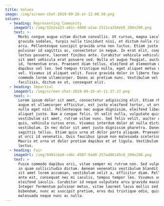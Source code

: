 ```yaml
---
title: Values
image: /img/screen-shot-2019-09-26-at-12.00.50.png
values:
  - heading: Representing Community
    imageUrl: /img/32e2ea23-a61c-4460-a2ae-2511ca356eb9_200x200.png
    text: >-
      Morbi congue augue vitae dictum convallis. Ut cursus, magna iaculis
      gravida sodales, turpis nulla tincidunt nisi, et dictum nulla risus ac
      arcu. Pellentesque suscipit gravida urna non luctus. Etiam justo justo,
      pulvinar id sagittis ac, consectetur in neque. In erat elit, congue in
      lectus posuere, laoreet finibus ante. Curabitur vehicula vehicula purus,
      sit amet vehicula erat posuere sed. Nulla ut augue feugiat, auctor sapien
      id, fermentum eros. Praesent diam tellus, eleifend at elementum ut,
      dapibus vel leo. Sed tempus tristique nulla, eget aliquet metus dictum
      vel. Vivamus id aliquet velit. Fusce gravida dolor in libero faucibus, a
      commodo lorem ullamcorper. Donec ac pretium nunc. Vestibulum vel tortor
      facilisis, dictum ex ut, consequat elit.
  - heading: Impartial
    imageUrl: /img/screen-shot-2019-09-26-at-11.57.27.png
    text: >-
      Lorem ipsum dolor sit amet, consectetur adipiscing elit. Etiam rhoncus,
      augue et ullamcorper efficitur, est justo eleifend tortor, ut ornare magna
      nulla eget nisl. Pellentesque nec augue dignissim, eleifend libero vel,
      aliquet justo. Nam a congue felis. Ut velit nulla, vulputate quis
      vestibulum sit amet, rutrum vitae nunc. Sed felis velit, auctor quis dui
      quis, vehicula cursus eros. Vivamus interdum dolor at nulla dictum
      vestibulum. In nec dolor sit amet justo dignissim pharetra. Donec sit amet
      sagittis tellus. Etiam quis urna at dolor porta aliquam. Praesent ultrices
      at orci id venenatis. Duis faucibus ipsum non malesuada scelerisque.
      Mauris et urna ut dolor pretium dapibus et at ligula. Vestibulum at mi
      lectus.
  - heading: Fair
    imageUrl: /img/9401c6a9-c48c-4507-9ad0-257ad86145c0_200x200.png
    text: >
      Fusce commodo dapibus orci, vitae semper mi rutrum non. Sed vulputate est
      in quam sollicitudin dictum. Aenean venenatis vestibulum blandit. Mauris
      sit amet lorem accumsan, vestibulum velit a, efficitur diam. Pellentesque
      ante est, consequat nec mi iaculis, tempus tempor leo. Vivamus venenatis
      eleifend iaculis. Curabitur id neque vulputate arcu gravida maximus.
      Integer fermentum pulvinar metus, vitae laoreet lacus mollis sed. Sed
      bibendum, nunc ac suscipit pretium, eros dui tristique odio, quis
      malesuada neque nunc ac nulla.
---
```


